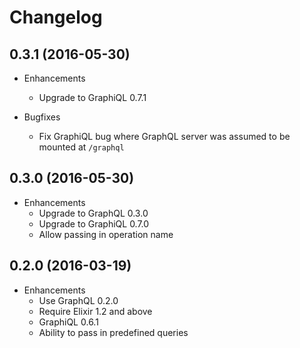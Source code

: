 # Changelog

## 0.3.1 (2016-05-30)

* Enhancements
  * Upgrade to GraphiQL 0.7.1

* Bugfixes
  * Fix GraphiQL bug where GraphQL server was assumed to be mounted at `/graphql`

## 0.3.0 (2016-05-30)

* Enhancements
  * Upgrade to GraphQL 0.3.0
  * Upgrade to GraphiQL 0.7.0
  * Allow passing in operation name

## 0.2.0 (2016-03-19)

* Enhancements
  * Use GraphQL 0.2.0
  * Require Elixir 1.2 and above
  * GraphiQL 0.6.1
  * Ability to pass in predefined queries

